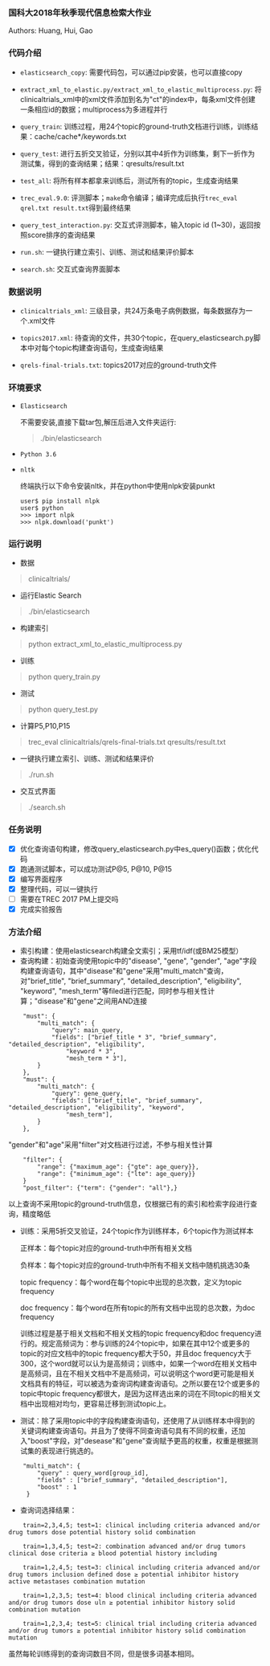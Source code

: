 ### 国科大2018年秋季现代信息检索大作业
Authors: Huang, Hui, Gao

### 代码介绍
* `elasticsearch_copy`: 需要代码包，可以通过pip安装，也可以直接copy

* `extract_xml_to_elastic.py/extract_xml_to_elastic_multiprocess.py`: 将clinicaltrials\_xml中的xml文件添加到名为"ct"的index中，每条xml文件创建一条相应id的数据；multiprocess为多进程并行

* `query_train`: 训练过程，用24个topic的ground-truth文档进行训练，训练结果：cache/cache*/keywords.txt

* `query_test`: 进行五折交叉验证，分别以其中4折作为训练集，剩下一折作为测试集，得到的查询结果；结果：qresults/result.txt

* `test_all`: 将所有样本都拿来训练后，测试所有的topic，生成查询结果

* `trec_eval.9.0`: 评测脚本；`make`命令编译；编译完成后执行`trec_eval qrel.txt result.txt`得到最终结果

* `query_test_interaction.py`: 交互式评测脚本，输入topic id (1~30)，返回按照score排序的查询结果

* `run.sh`: 一键执行建立索引、训练、测试和结果评价脚本

* `search.sh`: 交互式查询界面脚本

### 数据说明
* `clinicaltrials_xml`: 三级目录，共24万条电子病例数据，每条数据存为一个.xml文件

* `topics2017.xml`: 待查询的文件，共30个topic，在query_elasticsearch.py脚本中对每个topic构建查询语句，生成查询结果

* `qrels-final-trials.txt`: topics2017对应的ground-truth文件

### 环境要求
* `Elasticsearch`
	
	不需要安装,直接下载tar包,解压后进入文件夹运行:
	> ./bin/elasticsearch

* `Python 3.6`

* `nltk`
	
	终端执行以下命令安装nltk，并在python中使用nlpk安装punkt
	
	```
	user$ pip install nlpk
	user$ python
	>>> import nlpk
	>>> nlpk.download('punkt')
	```

### 运行说明
* 数据
> clinicaltrials/

* 运行Elastic Search
> ./bin/elasticsearch

* 构建索引
> python extract\_xml\_to\_elastic\_multiprocess.py

* 训练
> python query\_train.py

* 测试
> python query\_test.py

* 计算P5,P10,P15
> trec_eval clinicaltrials/qrels-final-trials.txt qresults/result.txt

* 一键执行建立索引、训练、测试和结果评价
> ./run.sh

* 交互式界面
> ./search.sh

### 任务说明
- [x] 优化查询语句构建，修改query\_elasticsearch.py中es\_query()函数；优化代码
- [x] 跑通测试脚本，可以成功测试P@5, P@10, P@15
- [x] 编写界面程序
- [x] 整理代码，可以一键执行
- [ ] 需要在TREC 2017 PM上提交吗
- [x] 完成实验报告

### 方法介绍
* 索引构建：使用elasticsearch构建全文索引；采用tf/idf(或BM25模型）
* 查询构建：初始查询使用topic中的"disease", "gene", "gender", "age"字段构建查询语句，其中"disease"和"gene"采用"multi_match"查询，对"brief_title", "brief_summary", "detailed_description", "eligibility", "keyword", "mesh_term"等filed进行匹配，同时参与相关性计算；"disease"和"gene"之间用AND连接
```
    "must": {
        "multi_match": {
            "query": main_query,
            "fields": ["brief_title * 3", "brief_summary", "detailed_description", "eligibility",
                "keyword * 3",
                "mesh_term * 3"],
        }
    },
    "must": {
        "multi_match": {
            "query": gene_query,
            "fields": ["brief_title", "brief_summary", "detailed_description", "eligibility", "keyword",
                "mesh_term"],
        }
    },
```

"gender"和"age"采用"filter"对文档进行过滤，不参与相关性计算
```   
    "filter": {
        "range": {"maximum_age": {"gte": age_query}},
        "range": {"minimum_age": {"lte": age_query}}
    }
    "post_filter": {"term": {"gender": "all"},}
```

以上查询不采用topic的ground-truth信息，仅根据已有的索引和检索字段进行查询，精度略低
* 训练：采用5折交叉验证，24个topic作为训练样本，6个topic作为测试样本

  正样本：每个topic对应的ground-truth中所有相关文档

  负样本：每个topic对应的ground-truth中所有不相关文档中随机挑选30条

  topic frequency：每个word在每个topic中出现的总次数，定义为topic frequency

  doc frequency：每个word在所有topic的所有文档中出现的总次数，为doc frequency

  训练过程是基于相关文档和不相关文档的topic frequency和doc frequency进行的。规定高频词为：参与训练的24个topic中，如果在其中12个或更多的topic的对应文档中的topic frequency都大于50，并且doc frequency大于300，这个word就可以认为是高频词；训练中，如果一个word在相关文档中是高频词，且在不相关文档中不是高频词，可以说明这个word更可能是相关文档具有的特征，可以被选为查询词构建查询语句。之所以要在12个或更多的topic中topic frequency都很大，是因为这样选出来的词在不同topic的相关文档中出现相对均匀，更容易迁移到测试topic上。

* 测试：除了采用topic中的字段构建查询语句，还使用了从训练样本中得到的关键词构建查询语句。并且为了使得不同查询语句具有不同的权重，还加入"boost"字段，对"desease"和"gene"查询赋予更高的权重，权重是根据测试集的表现进行挑选的。
```
    "multi_match": {
        "query" : query_word[group_id],
        "fields" : ["brief_summary", "detailed_description"],
        "boost" : 1
     }
```

* 查询词选择结果：
```
    train=2,3,4,5; test=1: clinical including criteria advanced and/or drug tumors dose potential history solid combination
  
    train=1,3,4,5; test=2: combination advanced and/or drug tumors clinical dose criteria ≥ blood potential history including
  
    train=1,2,4,5; test=3: clinical including criteria advanced and/or drug tumors inclusion defined dose ≥ potential inhibitor history active metastases combination mutation
  
    train=1,2,3,5; test=4: blood clinical including criteria advanced and/or drug tumors dose uln ≥ potential inhibitor history solid combination mutation
  
    train=1,2,3,4; test=5: clinical trial including criteria advanced and/or drug tumors ≥ potential inhibitor history solid combination mutation
```

  虽然每轮训练得到的查询词数目不同，但是很多词基本相同。

